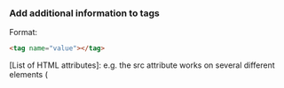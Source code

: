 ### Add additional information to tags  
Format:  
```html 
<tag name="value"></tag> 
``` 
[List of HTML attributes]:
e.g. the src attribute works on several different elements (<audio>, <embed>, <iframe>, <img>, <input>, <script>, <source>, <track>, <video>)
[List of HTML attributes]:https://developer.mozilla.org/en-US/docs/Web/HTML/Attributes

